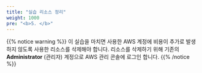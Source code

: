 ```yaml
---
title: "실습 리소스 정리"
weight: 1000
pre: "<b>5. </b>"
---
```


{{% notice warning %}}
이 실습을 마치면 사용한 AWS 계정에 비용이 추가로 발생하지 않도록 사용한 리소스를 삭제해야 합니다. 리소스를 삭제하기 위해 기존의 **Administrator** (관리자) 계정으로 AWS 관리 콘솔에 로그인 합니다.
{{% /notice %}}
